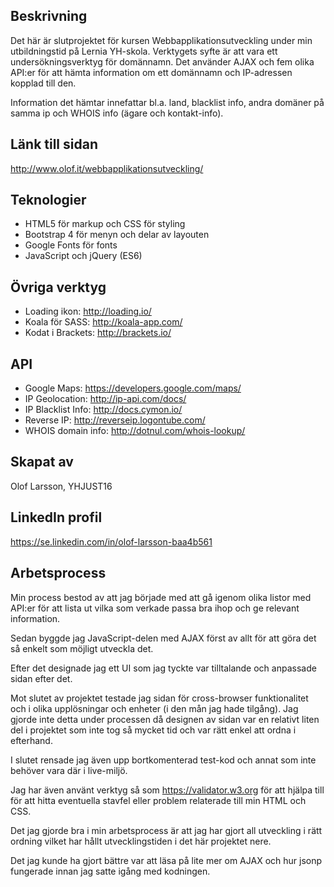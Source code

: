Beskrivning
---------------------------------------------------
Det här är slutprojektet för kursen Webbapplikationsutveckling under min utbildningstid på Lernia YH-skola.
Verktygets syfte är att vara ett undersökningsverktyg för domännamn. Det använder AJAX och fem olika API:er för att hämta information om ett domännamn och IP-adressen kopplad till den.

Information det hämtar innefattar bl.a. land, blacklist info, andra domäner på samma ip och WHOIS info (ägare och kontakt-info).

Länk till sidan
---------------------------------------------------
http://www.olof.it/webbapplikationsutveckling/

Teknologier
---------------------------------------------------
 - HTML5 för markup och CSS för styling
 - Bootstrap 4 för menyn och delar av layouten
 - Google Fonts för fonts
 - JavaScript och jQuery (ES6)
 
Övriga verktyg
---------------------------------------------------
 - Loading ikon: http://loading.io/
 - Koala för SASS: http://koala-app.com/
 - Kodat i Brackets: http://brackets.io/
 
API
---------------------------------------------------
 - Google Maps: https://developers.google.com/maps/
 - IP Geolocation: http://ip-api.com/docs/
 - IP Blacklist Info: http://docs.cymon.io/
 - Reverse IP: http://reverseip.logontube.com/
 - WHOIS domain info: http://dotnul.com/whois-lookup/

Skapat av
---------------------------------------------------
Olof Larsson, YHJUST16

LinkedIn profil
---------------------------------------------------
https://se.linkedin.com/in/olof-larsson-baa4b561

Arbetsprocess
---------------------------------------------------
Min process bestod av att jag började med att gå igenom olika listor med API:er för att lista ut vilka som verkade passa bra ihop och ge relevant information.

Sedan byggde jag JavaScript-delen med AJAX först av allt för att göra det så enkelt som möjligt utveckla det.

Efter det designade jag ett UI som jag tyckte var tilltalande och anpassade sidan efter det.

Mot slutet av projektet testade jag sidan för cross-browser funktionalitet och i olika upplösningar och enheter (i den mån jag hade tilgång). Jag gjorde inte detta under processen då designen av sidan var en relativt liten del i projektet som inte tog så mycket tid och var rätt enkel att ordna i efterhand.

I slutet rensade jag även upp bortkomenterad test-kod och annat som inte behöver vara där i live-miljö.

Jag har även använt verktyg så som https://validator.w3.org för att hjälpa till för att hitta eventuella stavfel eller problem relaterade till min HTML och CSS.

Det jag gjorde bra i min arbetsprocess är att jag har gjort all utveckling i rätt ordning vilket har hållt utvecklingstiden i det här projektet nere.

Det jag kunde ha gjort bättre var att läsa på lite mer om AJAX och hur jsonp fungerade innan jag satte igång med kodningen.